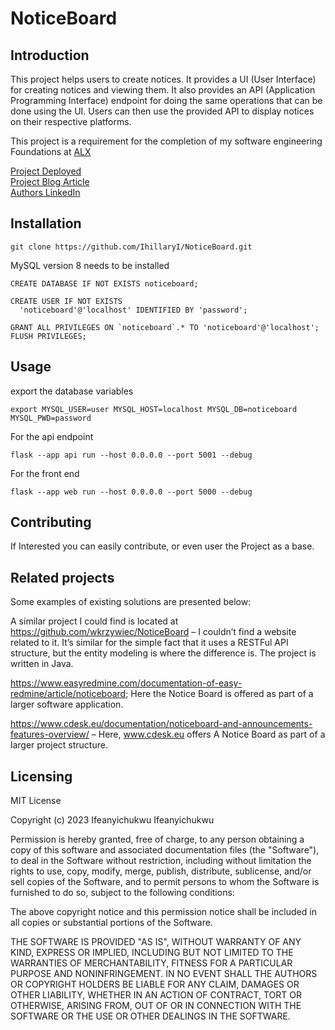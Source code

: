# NoticeBoard
## Introduction
This project helps users to create notices. It provides a UI (User Interface) for creating notices and viewing them. It also provides an API (Application Programming Interface) endpoint for doing the same operations that can be done using the UI. Users can then use the provided API to display notices on their respective platforms.

This project is a requirement for the completion of my software engineering Foundations at [ALX](https://alxafrica.com)

[Project Deployed](noticeboard.ifeanyichukwu.tech) <br>
[Project Blog Article](https://ifeanyii.hashnode.dev/finally-escaped-tutorial-hell-i-built-a-full-stack-app-for-the-first-time-and-deployed?showSharer=true) <br>
[Authors LinkedIn](https://www.linkedin.com/in/ifeanyichukwu-ifeanyichukwu/)

## Installation
    git clone https://github.com/IhillaryI/NoticeBoard.git

MySQL version 8 needs to be installed

    CREATE DATABASE IF NOT EXISTS noticeboard;

    CREATE USER IF NOT EXISTS
      'noticeboard'@'localhost' IDENTIFIED BY 'password';

    GRANT ALL PRIVILEGES ON `noticeboard`.* TO 'noticeboard'@'localhost';
    FLUSH PRIVILEGES;
    
## Usage
export the database variables

    export MYSQL_USER=user MYSQL_HOST=localhost MYSQL_DB=noticeboard MYSQL_PWD=password

For the api endpoint<br>

    flask --app api run --host 0.0.0.0 --port 5001 --debug

For the front end

    flask --app web run --host 0.0.0.0 --port 5000 --debug

## Contributing
If Interested you can easily contribute, or even user the Project as a base.

## Related projects
Some examples of existing solutions are presented below:

A similar project I could find is located at https://github.com/wkrzywiec/NoticeBoard – I couldn’t find a website related to it. It’s similar for the simple fact that it uses a RESTFul API structure, but the entity modeling is where the difference is. The project is written in Java.

https://www.easyredmine.com/documentation-of-easy-redmine/article/noticeboard; Here the Notice Board is offered as part of a larger software application.

https://www.cdesk.eu/documentation/noticeboard-and-announcements-features-overview/ – Here, www.cdesk.eu offers A Notice Board as part of a larger project structure.

## Licensing

MIT License

Copyright (c) 2023 Ifeanyichukwu Ifeanyichukwu

Permission is hereby granted, free of charge, to any person obtaining a copy
of this software and associated documentation files (the "Software"), to deal
in the Software without restriction, including without limitation the rights
to use, copy, modify, merge, publish, distribute, sublicense, and/or sell
copies of the Software, and to permit persons to whom the Software is
furnished to do so, subject to the following conditions:

The above copyright notice and this permission notice shall be included in all
copies or substantial portions of the Software.

THE SOFTWARE IS PROVIDED "AS IS", WITHOUT WARRANTY OF ANY KIND, EXPRESS OR
IMPLIED, INCLUDING BUT NOT LIMITED TO THE WARRANTIES OF MERCHANTABILITY,
FITNESS FOR A PARTICULAR PURPOSE AND NONINFRINGEMENT. IN NO EVENT SHALL THE
AUTHORS OR COPYRIGHT HOLDERS BE LIABLE FOR ANY CLAIM, DAMAGES OR OTHER
LIABILITY, WHETHER IN AN ACTION OF CONTRACT, TORT OR OTHERWISE, ARISING FROM,
OUT OF OR IN CONNECTION WITH THE SOFTWARE OR THE USE OR OTHER DEALINGS IN THE
SOFTWARE.



